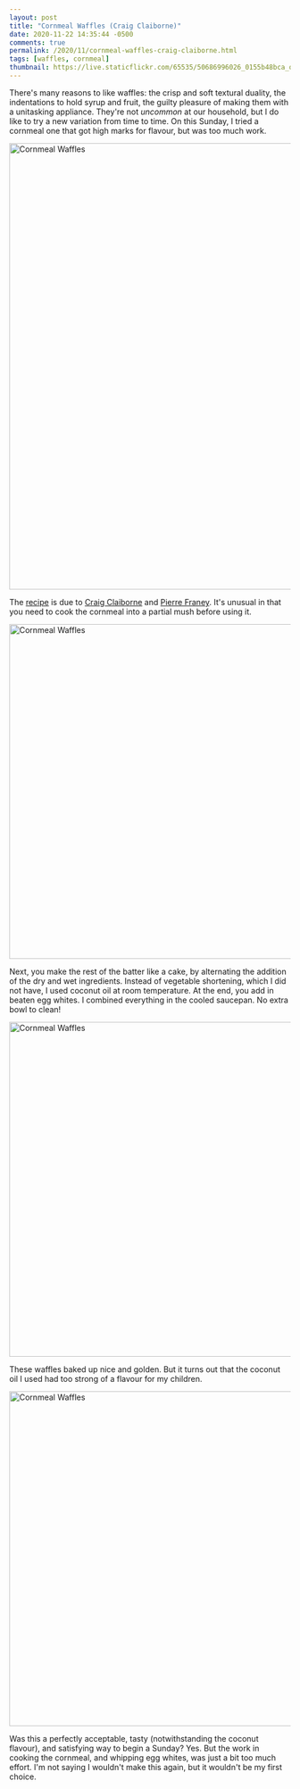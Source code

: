 ```yaml
---
layout: post
title: "Cornmeal Waffles (Craig Claiborne)"
date: 2020-11-22 14:35:44 -0500
comments: true
permalink: /2020/11/cornmeal-waffles-craig-claiborne.html
tags: [waffles, cornmeal]
thumbnail: https://live.staticflickr.com/65535/50686996026_0155b48bca_q.jpg
---
```


There's many reasons to like waffles: the crisp and soft textural duality, the 
indentations to hold syrup and fruit, the guilty pleasure of making them with a 
unitasking appliance. They're not _uncommon_ at our household, but I do like
to try a new variation from time to time. On this Sunday, I tried a cornmeal
one that got high marks for flavour, but was too much work.

<a data-flickr-embed="true" href="https://www.flickr.com/photos/gnuf/50687081532/in/dateposted/" title="Cornmeal Waffles"><img src="https://live.staticflickr.com/65535/50687081532_d8e3de38ed_c.jpg" width="600" height="800" alt="Cornmeal Waffles"></a><script async src="//embedr.flickr.com/assets/client-code.js" charset="utf-8"></script>

The [recipe](https://cooking.nytimes.com/recipes/6373-cornmeal-waffles) is due
to [Craig Claiborne](https://www.nytimes.com/2000/01/24/nyregion/craig-claiborne-79-times-food-editor-and-critic-is-dead.html) and [Pierre Franey](https://www.nytimes.com/1996/10/16/nyregion/pierre-franey-whose-lifelong-love-food-led-career-chef-author-dies-75.html). It's unusual in that you need to cook the cornmeal
into a partial mush before using it.

<a data-flickr-embed="true" href="https://www.flickr.com/photos/gnuf/50687081307/in/photostream/" title="Cornmeal Waffles"><img src="https://live.staticflickr.com/65535/50687081307_3448ed03ec_c.jpg" width="800" height="600" alt="Cornmeal Waffles"></a><script async src="//embedr.flickr.com/assets/client-code.js" charset="utf-8"></script>

Next, you make the rest of the batter like a cake, by alternating
the addition of the dry and wet ingredients. Instead of vegetable
shortening, which I did not have, I used coconut oil at room
temperature. At the end, you add in beaten egg whites. I combined
everything in the cooled saucepan. No extra bowl to clean!

<a data-flickr-embed="true" href="https://www.flickr.com/photos/gnuf/50686996331/in/photostream/" title="Cornmeal Waffles"><img src="https://live.staticflickr.com/65535/50686996331_39a3f98532_c.jpg" width="800" height="600" alt="Cornmeal Waffles"></a><script async src="//embedr.flickr.com/assets/client-code.js" charset="utf-8"></script>

These waffles baked up nice and golden. But it turns out that the 
coconut oil I used had too strong of a flavour for my children.

<a data-flickr-embed="true" href="https://www.flickr.com/photos/gnuf/50686996026/in/photostream/" title="Cornmeal Waffles"><img src="https://live.staticflickr.com/65535/50686996026_0155b48bca_c.jpg" width="800" height="600" alt="Cornmeal Waffles"></a><script async src="//embedr.flickr.com/assets/client-code.js" charset="utf-8"></script>

Was this a perfectly acceptable, tasty (notwithstanding the coconut flavour),
and satisfying way to begin a Sunday? Yes. But the work in cooking
the cornmeal, and whipping egg whites, was just a bit too much effort.
I'm not saying I wouldn't make this again, but it wouldn't be my first
choice.

